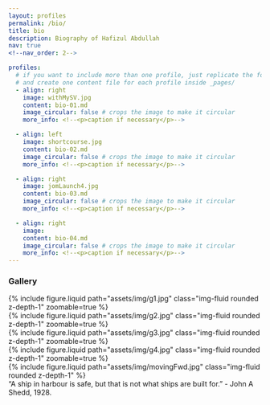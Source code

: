 ```yaml
---
layout: profiles
permalink: /bio/
title: bio
description: Biography of Hafizul Abdullah
nav: true
<!--nav_order: 2-->

profiles:
  # if you want to include more than one profile, just replicate the following block
  # and create one content file for each profile inside _pages/
  - align: right
    image: withMySV.jpg
    content: bio-01.md
    image_circular: false # crops the image to make it circular
    more_info: <!--<p>caption if necessary</p>-->

  - align: left
    image: shortcourse.jpg
    content: bio-02.md
    image_circular: false # crops the image to make it circular
    more_info: <!--<p>caption if necessary</p>-->

  - align: right
    image: jomLaunch4.jpg
    content: bio-03.md
    image_circular: false # crops the image to make it circular
    more_info: <!--<p>caption if necessary</p>-->

  - align: right
    image: 
    content: bio-04.md
    image_circular: false # crops the image to make it circular
    more_info: <!--<p>caption if necessary</p>-->
---
```


<h3>Gallery</h3>
<div class="row mt-3">
    <div class="col-sm mt-3 mt-md-0">
        {% include figure.liquid path="assets/img/g1.jpg" class="img-fluid rounded z-depth-1" zoomable=true %}
    </div>
    <div class="col-sm mt-3 mt-md-0">
        {% include figure.liquid path="assets/img/g2.jpg" class="img-fluid rounded z-depth-1" zoomable=true %}
    </div>
    <div class="col-sm mt-3 mt-md-0">
        {% include figure.liquid path="assets/img/g3.jpg" class="img-fluid rounded z-depth-1" zoomable=true %}
    </div>
    <div class="col-sm mt-3 mt-md-0">
        {% include figure.liquid path="assets/img/g4.jpg" class="img-fluid rounded z-depth-1" zoomable=true %}
    </div>
</div>

<div class="row">
    <div class="col-sm mt-3 mt-md-0">
        {% include figure.liquid path="assets/img/movingFwd.jpg" class="img-fluid rounded z-depth-1" %}
    </div>
</div>
<div class="caption">
    “A ship in harbour is safe, but that is not what ships are built for.” - John A Shedd, 1928.
</div>
